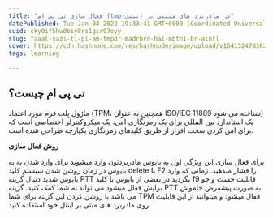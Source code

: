 ```yaml
---
title: "فعال سازی تی پی ام (tmp)در مادربرد های مبتنی بر اینتل"
datePublished: Tue Jan 04 2022 19:33:41 GMT+0000 (Coordinated Universal Time)
cuid: cky0if5hw0biy8rs1gsr07oyy
slug: faaal-sazi-ti-pi-am-tmpdr-madrbrd-hai-mbtni-br-aintl
cover: https://cdn.hashnode.com/res/hashnode/image/upload/v1641324783822/LZAl4QFnD.jpeg
tags: learning

---
```


## تی پی ام چیست؟
ماژول پلت فرم مورد اعتماد (TPM، همچنین به عنوان ISO/IEC 11889 شناخته می شود) یک استاندارد بین المللی برای یک رمزنگاری امن، یک میکروکنترلر اختصاصی است که برای امن کردن سخت افزار از طریق کلیدهای رمزنگاری یکپارچه طراحی شده است.

**روش فعال سازی**

برای فعال سازی این ویژگی اول به بایوس مادربردتون وارد میشوید برای وارد شدن به به بایوس در زمان روشن شدن سیستم کلید delete یا F2 را فشار میدهید. زمانی که وارد بایوس شدید دنبال گزینه PTT بگردید در بعضی از بایوس با کلید f9 قابلیت جست و جو برایش فعال میشود می تواند به شما کمک کنید. گزینه PTT به صورت پیشفرض خاموش می باشد با روشن کردن این گزینه برای شما TPM فعال میشود و میتوانید از این قابلیت روی مادربرد های مبتی بر اینتل خود استفاده کنید.